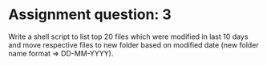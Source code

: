 # Assignment question: 3

Write a shell script to list top 20 files which were modified in last 10 days and move respective files to new folder based on modified date (new folder name format => DD-MM-YYYY).

